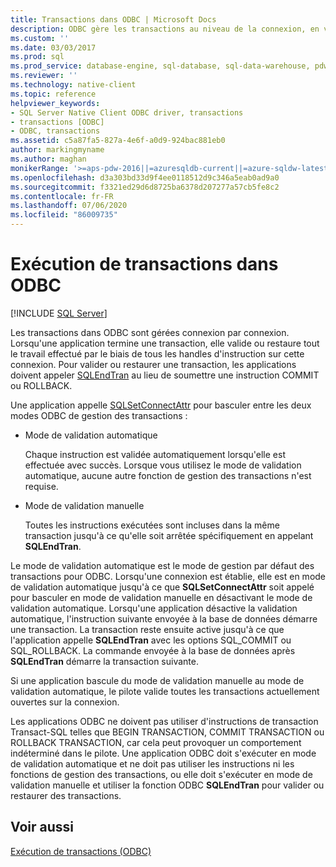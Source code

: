```yaml
---
title: Transactions dans ODBC | Microsoft Docs
description: ODBC gère les transactions au niveau de la connexion, en validant ou en annulant tout le travail effectué, en mode de validation automatique ou en mode de validation manuelle.
ms.custom: ''
ms.date: 03/03/2017
ms.prod: sql
ms.prod_service: database-engine, sql-database, sql-data-warehouse, pdw
ms.reviewer: ''
ms.technology: native-client
ms.topic: reference
helpviewer_keywords:
- SQL Server Native Client ODBC driver, transactions
- transactions [ODBC]
- ODBC, transactions
ms.assetid: c5a87fa5-827a-4e6f-a0d9-924bac881eb0
author: markingmyname
ms.author: maghan
monikerRange: '>=aps-pdw-2016||=azuresqldb-current||=azure-sqldw-latest||>=sql-server-2016||=sqlallproducts-allversions||>=sql-server-linux-2017||=azuresqldb-mi-current'
ms.openlocfilehash: d3a303bd33d9f4ee0118512d9c346a5eab0ad9a0
ms.sourcegitcommit: f3321ed29d6d8725ba6378d207277a57cb5fe8c2
ms.contentlocale: fr-FR
ms.lasthandoff: 07/06/2020
ms.locfileid: "86009735"
---
```

# <a name="performing-transactions-in-odbc"></a>Exécution de transactions dans ODBC
[!INCLUDE [SQL Server](../../../includes/applies-to-version/sql-asdb-asdbmi-asa-pdw.md)]

  Les transactions dans ODBC sont gérées connexion par connexion. Lorsqu'une application termine une transaction, elle valide ou restaure tout le travail effectué par le biais de tous les handles d'instruction sur cette connexion. Pour valider ou restaurer une transaction, les applications doivent appeler [SQLEndTran](../../../relational-databases/native-client-odbc-api/sqlendtran.md) au lieu de soumettre une instruction COMMIT ou ROLLBACK.  
  
 Une application appelle [SQLSetConnectAttr](../../../relational-databases/native-client-odbc-api/sqlsetconnectattr.md) pour basculer entre les deux modes ODBC de gestion des transactions :  
  
-   Mode de validation automatique  
  
     Chaque instruction est validée automatiquement lorsqu'elle est effectuée avec succès. Lorsque vous utilisez le mode de validation automatique, aucune autre fonction de gestion des transactions n'est requise.  
  
-   Mode de validation manuelle  
  
     Toutes les instructions exécutées sont incluses dans la même transaction jusqu'à ce qu'elle soit arrêtée spécifiquement en appelant **SQLEndTran**.  
  
 Le mode de validation automatique est le mode de gestion par défaut des transactions pour ODBC. Lorsqu'une connexion est établie, elle est en mode de validation automatique jusqu'à ce que **SQLSetConnectAttr** soit appelé pour basculer en mode de validation manuelle en désactivant le mode de validation automatique. Lorsqu'une application désactive la validation automatique, l'instruction suivante envoyée à la base de données démarre une transaction. La transaction reste ensuite active jusqu'à ce que l'application appelle **SQLEndTran** avec les options SQL_COMMIT ou SQL_ROLLBACK. La commande envoyée à la base de données après **SQLEndTran** démarre la transaction suivante.  
  
 Si une application bascule du mode de validation manuelle au mode de validation automatique, le pilote valide toutes les transactions actuellement ouvertes sur la connexion.  
  
 Les applications ODBC ne doivent pas utiliser d'instructions de transaction Transact-SQL telles que BEGIN TRANSACTION, COMMIT TRANSACTION ou ROLLBACK TRANSACTION, car cela peut provoquer un comportement indéterminé dans le pilote. Une application ODBC doit s'exécuter en mode de validation automatique et ne doit pas utiliser les instructions ni les fonctions de gestion des transactions, ou elle doit s'exécuter en mode de validation manuelle et utiliser la fonction ODBC **SQLEndTran** pour valider ou restaurer des transactions.  
  
## <a name="see-also"></a>Voir aussi  
 [Exécution de transactions &#40;ODBC&#41;](https://msdn.microsoft.com/library/f431191a-5762-4f0b-85bb-ac99aff29724)  
  
  
